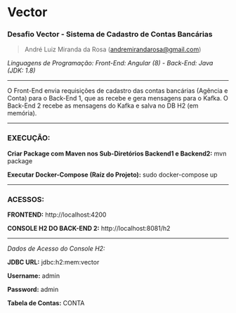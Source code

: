 # Vector
### Desafio Vector - Sistema de Cadastro de Contas Bancárias

> André Luiz Miranda da Rosa (andremirandarosa@gmail.com)

*Linguagens de Programação: Front-End: Angular (8) - Back-End: Java (JDK: 1.8)*

------------

O Front-End envia requisições de cadastro das contas bancárias (Agência e Conta) para o Back-End 1, que as recebe e gera mensagens para o Kafka. O Back-End 2 recebe as mensagens do Kafka e salva no DB H2 (em memória).

------------
### EXECUÇÃO:

**Criar Package com Maven nos Sub-Diretórios Backend1 e Backend2:** mvn package

**Executar Docker-Compose (Raíz do Projeto):** sudo docker-compose up

------------

### ACESSOS:

**FRONTEND:** http://localhost:4200

**CONSOLE H2 DO BACK-END 2:** http://localhost:8081/h2

---
*Dados de Acesso do Console H2:*

**JDBC URL:** jdbc:h2:mem:vector

**Username:** admin

**Password:** admin

**Tabela de Contas:** CONTA

